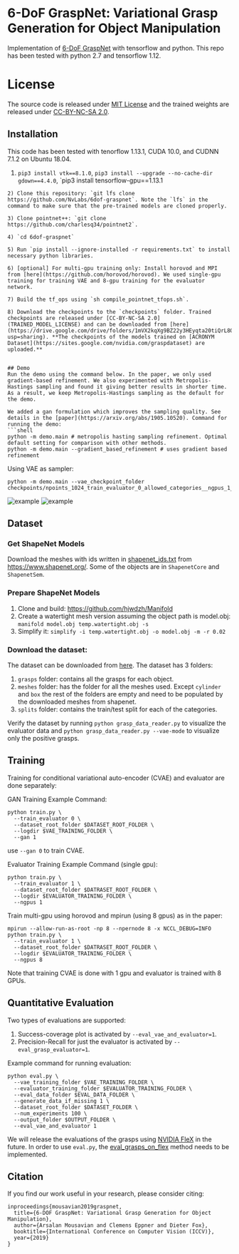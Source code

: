 # 6-DoF GraspNet: Variational Grasp Generation for Object Manipulation
Implementation of [6-DoF GraspNet](https://arxiv.org/abs/1905.10520) with tensorflow and python. This repo has been tested with python 2.7 and tensorflow 1.12.

# License
The source code is released under [MIT License](LICENSE) and the trained weights are released under [CC-BY-NC-SA 2.0](TRAINED_MODEL_LICENSE).

## Installation
This code has been tested with tenorflow 1.13.1, CUDA 10.0, and CUDNN 7.1.2 on Ubuntu 18.04.

1) `pip3 install vtk==8.1.0`, `pip3 install --upgrade --no-cache-dir gdown==4.4.0`, `pip3 install tensorflow-gpu==1.13.1
```
2) Clone this repository: `git lfs clone https://github.com/NvLabs/6dof-graspnet`. Note the `lfs` in the command to make sure that the pre-trained models are cloned properly.

3) Clone pointnet++: `git clone https://github.com/charlesq34/pointnet2`.

4) `cd 6dof-graspnet`

5) Run `pip install --ignore-installed -r requirements.txt` to install necessary python libraries.

6) [optional] For multi-gpu training only: Install horovod and MPI from [here](https://github.com/horovod/horovod). We used single-gpu training for training VAE and 8-gpu training for the evaluator network.

7) Build the tf_ops using `sh compile_pointnet_tfops.sh`.

8) Download the checkpoints to the `checkpoints` folder. Trained checkpoints are released under [CC-BY-NC-SA 2.0](TRAINED_MODEL_LICENSE) and can be downloaded from [here](https://drive.google.com/drive/folders/1mVX2kqXg9BZ22y3HEyqta20tiQrL8OK_?usp=sharing). **The checkpoints of the models trained on [ACRONYM Dataset](https://sites.google.com/nvidia.com/graspdataset) are uploaded.**


## Demo
Run the demo using the command below. In the paper, we only used gradient-based refinement. We also experimented with Metropolis-Hastings sampling and found it giving better results in shorter time.
As a result, we keep Metropolis-Hastings sampling as the default for the demo.

We added a gan formulation which improves the sampling quality. See details in the [paper](https://arxiv.org/abs/1905.10520). Command for running the demo:
```shell
python -m demo.main # metropolis hasting sampling refinement. Optimal default setting for comparison with other methods.
python -m demo.main --gradient_based_refinement # uses gradient based refinement
```

Using VAE as sampler:
```shell
python -m demo.main --vae_checkpoint_folder checkpoints/npoints_1024_train_evaluator_0_allowed_categories__ngpus_1_/
```

![example](demo/examples/1.png) ![example](demo/examples/2.png)
## Dataset

### Get ShapeNet Models
Download the meshes with ids written in [shapenet_ids.txt](shapenet_ids.txt) from https://www.shapenet.org/. Some of the objects are in `ShapenetCore` and `ShapenetSem`.

### Prepare ShapeNet Models
1. Clone and build: https://github.com/hjwdzh/Manifold
2. Create a watertight mesh version assuming the object path is model.obj: `manifold model.obj temp.watertight.obj -s`
3. Simplify it: `simplify -i temp.watertight.obj -o model.obj -m -r 0.02`

### Download the dataset:
The dataset can be downloaded from [here](https://drive.google.com/open?id=1GkFrkvpP-R1letnv6rt_WLSX80o43Jjm). The dataset has 3 folders:
1) `grasps` folder: contains all the grasps for each object.
2) `meshes` folder: has the folder for all the meshes used. Except `cylinder` and `box` the rest of the folders are empty and need to be populated by the downloaded meshes from shapenet.
3) `splits` folder: contains the train/test split for each of the categories.

Verify the dataset by running `python grasp_data_reader.py` to visualize the evaluator data and `python grasp_data_reader.py --vae-mode` to visualize only the positive grasps.

## Training
Training for conditional variational auto-encoder (CVAE) and evaluator are done separately:

GAN Training Example Command:
```shell
python train.py \
  --train_evaluator 0 \
  --dataset_root_folder $DATASET_ROOT_FOLDER \
  --logdir $VAE_TRAINING_FOLDER \
  --gan 1
```
use `--gan 0` to train CVAE.

Evaluator Training Example Command (single gpu):
```shell
python train.py \
  --train_evaluator 1 \
  --dataset_root_folder $DATRASET_ROOT_FOLDER \
  --logdir $EVALUATOR_TRAINING_FOLDER \
  --ngpus 1 
```

Train multi-gpu using horovod and mpirun (using 8 gpus) as in the paper:
```shell
mpirun --allow-run-as-root -np 8 --npernode 8 -x NCCL_DEBUG=INFO python train.py \
  --train_evaluator 1 \
  --dataset_root_folder $DATRASET_ROOT_FOLDER \
  --logdir $EVALUATOR_TRAINING_FOLDER \
  --ngpus 8
```

Note that training CVAE is done with 1 gpu and evaluator is trained with 8 GPUs.

## Quantitative Evaluation
Two types of evaluations are supported:
1) Success-coverage plot is activated by `--eval_vae_and_evaluator=1`.
2) Precision-Recall for just the evaluator is activated by `--eval_grasp_evaluator=1`.

Example command for running evaluation:
```shell
python eval.py \
  --vae_training_folder $VAE_TRAINING_FOLDER \
  --evaluator_training_folder $EVALUATOR_TRAINING_FOLDER \ 
  --eval_data_folder $EVAL_DATA_FOLDER \
  --generate_data_if_missing 1 \
  --dataset_root_folder $DATASET_FOLDER \
  --num_experiments 100 \
  --output_folder $OUTPUT_FOLDER \
  --eval_vae_and_evaluator 1
```

We will release the evaluations of the grasps using [NVIDIA FleX](https://developer.nvidia.com/flex) in the future. In order to use `eval.py`, the [eval_grasps_on_flex](eval.py#L452) method needs to be implemented.

## Citation
If you find our work useful in your research, please consider citing:
```
inproceedings{mousavian2019graspnet,
  title={6-DOF GraspNet: Variational Grasp Generation for Object Manipulation},
  author={Arsalan Mousavian and Clemens Eppner and Dieter Fox},
  booktitle={International Conference on Computer Vision (ICCV)},
  year={2019}
}
```
